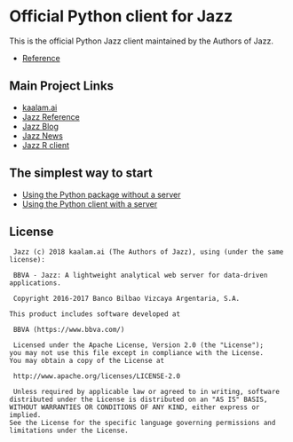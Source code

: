 # Official Python client for Jazz

This is the official Python Jazz client maintained by the Authors of Jazz.

 - [Reference](reference/index.html)


## Main Project Links

 - [kaalam.ai](http://kaalam.github.io/kaalam/)
 - [Jazz Reference](http://kaalam.github.io/jazz_reference/)
 - [Jazz Blog](http://kaalam.github.io/blog/)
 - [Jazz News](http://kaalam.github.io/news/)
 - [Jazz R client](http://kaalam.github.io/rjazz/)


## The simplest way to start

 - [Using the Python package without a server](http://kaalam.github.io/jazz_reference/pyjazz_walkthough_client_only.html)
 - [Using the Python client with a server](http://kaalam.github.io/jazz_reference/pyjazz_walkthough_with_server.html)


## License

     Jazz (c) 2018 kaalam.ai (The Authors of Jazz), using (under the same license):

     BBVA - Jazz: A lightweight analytical web server for data-driven applications.

     Copyright 2016-2017 Banco Bilbao Vizcaya Argentaria, S.A.

    This product includes software developed at

     BBVA (https://www.bbva.com/)

     Licensed under the Apache License, Version 2.0 (the "License");
    you may not use this file except in compliance with the License.
    You may obtain a copy of the License at

     http://www.apache.org/licenses/LICENSE-2.0

     Unless required by applicable law or agreed to in writing, software
    distributed under the License is distributed on an "AS IS" BASIS,
    WITHOUT WARRANTIES OR CONDITIONS OF ANY KIND, either express or implied.
    See the License for the specific language governing permissions and
    limitations under the License.
